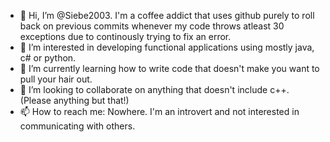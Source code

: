 - 👋 Hi, I’m @Siebe2003. I'm a coffee addict that uses github purely to roll back on previous commits whenever my code throws atleast 30 exceptions due to continously trying to fix an error.
- 👀 I’m interested in developing functional applications using mostly java, c# or python. 
- 🌱 I’m currently learning how to write code that doesn't make you want to pull your hair out.
- 💞️ I’m looking to collaborate on anything that doesn't include c++. (Please anything but that!)
- 📫 How to reach me: Nowhere. I'm an introvert and not interested in communicating with others.

<!---
Siebe2003/Siebe2003 is a ✨ special ✨ repository because its `README.md` (this file) appears on your GitHub profile.
You can click the Preview link to take a look at your changes.
--->
